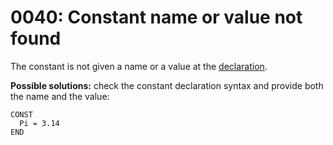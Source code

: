 # 0040: Constant name or value not found

The constant is not given a name or a value at the [declaration](../../coding/constants.md).

**Possible solutions:** check the constant declaration syntax and provide both the name and the value:

```
CONST
  Pi = 3.14
END
```

